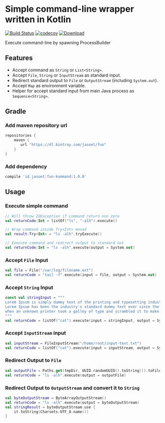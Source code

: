 # Simple command-line wrapper written in Kotlin

[![Build Status](https://travis-ci.org/jasoet/fun-kommand.svg?branch=master)](https://travis-ci.org/jasoet/fun-kommand)
[![codecov](https://codecov.io/gh/jasoet/fun-kommand/branch/master/graph/badge.svg)](https://codecov.io/gh/jasoet/fun-kommand)
[![Download](https://api.bintray.com/packages/jasoet/fun/fun-kommand/images/download.svg) ](https://bintray.com/jasoet/fun/fun-kommand/_latestVersion)

Execute command-line by spawning ProcessBuilder

## Features
- Accept command as `String` or `List<String>`.
- Accept `File`, `String` or `InputStream` as standard input.
- Redirect standard output to `File` or `OutputStream` (including `System.out`).
- Accept `Map` as environment variable.
- Helper for accept standard input from main Java process as `Sequence<String>`.

## Gradle

### Add maven repository url
```groovy
repositories {
    maven {
       url "https://dl.bintray.com/jasoet/fun"
    }
}
```

### Add dependency 
```groovy
compile 'id.jasoet:fun-kommand:1.0.0'
```

## Usage
### Execute simple command
```kotlin
// Will throw IOException if command return non zero
val returnCode:Int = listOf("ls", "-alh").execute()

// Wrap command inside Try<Int> monad 
val result:Try<Int> = "ls -alh".tryExecute()

// Execute command and redirect output to standard out 
val returnCode:Int = "ls -alh".execute(output = System.out)
```

### Accept `File` Input
```kotlin
val file = File("/var/log/filename.ext")
val returnCode = "tail -f".execute(input = file, output = System.out)
```

### Accept `String` Input
```kotlin
const val stringInput = """
Lorem Ipsum is simply dummy text of the printing and typesetting industry. 
Lorem Ipsum has been the industry's standard dummy text ever since the 1500s, 
when an unknown printer took a galley of type and scrambled it to make a type specimen book.
"""
val returnCode = listOf("cat").execute(input = stringInput, output = System.out)
```

### Accept `InputStream` input
```kotlin
val inputStream = FileInputStream("/home/root/input-text.txt")
val returnCode = listOf("cat").execute(input = inputStream, output = System.out)
```

### Redirect Output to `File` 
```kotlin
val outputFile = Paths.get(tmpDir, UUID.randomUUID().toString()).toFile()
val returnCode = "ls -alh".execute(output = outputFile)
```

### Redirect Output to `OutputStream` and convert it to `String`
```kotlin
val byteOutputStream = ByteArrayOutputStream()
val returnCode = "ls -alh".execute(output = byteOutputStream)
val stringResult = byteOutputStream.use {
    it.toString(Charsets.UTF_8.name())
}
```
